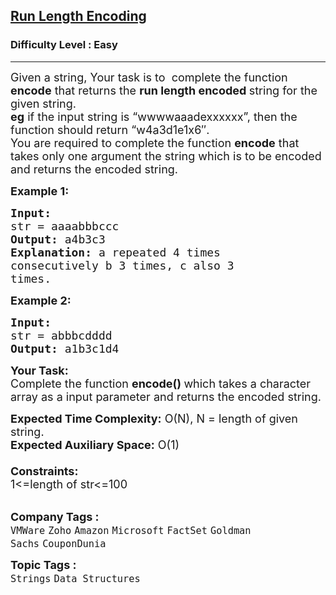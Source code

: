<h2><a href="https://practice.geeksforgeeks.org/problems/run-length-encoding/1">Run Length Encoding</a></h2><h3>Difficulty Level : Easy</h3><hr><div class="problems_problem_content__Xm_eO"><p><span style="font-size:18px">Given a string, Your task is to&nbsp;&nbsp;complete the&nbsp;function <strong>encode</strong> that returns the <strong>run length encoded&nbsp;</strong>string for the given&nbsp;string.<br>
<strong>eg</strong>&nbsp;if the input string is “wwwwaaadexxxxxx”, then the function should return “w4a3d1e1x6″.<br>
You are required to complete the function <strong>encode</strong> that takes only one argument the string which is to be encoded and returns the encoded string.</span></p>

<p><span style="font-size:18px"><strong>Example 1:</strong></span></p>

<pre><span style="font-size:18px"><strong>Input:
</strong>str = aaaabbbccc
<strong>Output: </strong>a4b3c3<strong>
Explanation: </strong>a repeated 4 times
consecutively b 3 times, c also 3
times.
</span></pre>

<p><span style="font-size:18px"><strong>Example 2:</strong></span></p>

<pre><span style="font-size:18px"><strong>Input:
</strong>str = abbbcdddd
<strong>Output: </strong>a1b3c1d4
</span></pre>

<p><span style="font-size:18px"><strong>Your Task:</strong><br>
Complete the function&nbsp;<strong>encode()&nbsp;</strong>which takes a character array as a input parameter and returns the&nbsp;encoded string.</span></p>

<p><span style="font-size:18px"><strong>Expected Time Complexity:</strong>&nbsp;O(N), N = length of given string.<br>
<strong>Expected Auxiliary Space:</strong>&nbsp;O(1)<br>
<br>
<strong>Constraints:</strong><br>
1&lt;=length of str&lt;=100</span><br>
&nbsp;</p>
</div><p><span style=font-size:18px><strong>Company Tags : </strong><br><code>VMWare</code>&nbsp;<code>Zoho</code>&nbsp;<code>Amazon</code>&nbsp;<code>Microsoft</code>&nbsp;<code>FactSet</code>&nbsp;<code>Goldman Sachs</code>&nbsp;<code>CouponDunia</code>&nbsp;<br><p><span style=font-size:18px><strong>Topic Tags : </strong><br><code>Strings</code>&nbsp;<code>Data Structures</code>&nbsp;